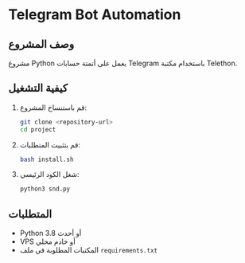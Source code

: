 
# Telegram Bot Automation

## وصف المشروع
مشروع Python يعمل على أتمتة حسابات Telegram باستخدام مكتبة Telethon.

## كيفية التشغيل
1. قم باستنساخ المشروع:
   ```bash
   git clone <repository-url>
   cd project
   ```

2. قم بتثبيت المتطلبات:
   ```bash
   bash install.sh
   ```

3. شغل الكود الرئيسي:
   ```bash
   python3 snd.py
   ```

## المتطلبات
- Python 3.8 أو أحدث
- VPS أو خادم محلي
- المكتبات المطلوبة في ملف `requirements.txt`
